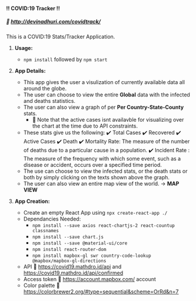 
#### :bangbang: COVID:19 Tracker :bangbang:  
##### :link: http://devinadhuri.com/covidtrack/
 
This is a COVID:19 Stats/Tracker Application. <br />
1. **Usage:**
	- ```npm install``` followed by ```npm start```
3. **App Details:**
    - This app gives the user a visulization of currently available data all around the globe.
    - The user can choose to view the entire **Global** data with the infected and deaths statistics. 
    - The user can also view a graph of per **Per Country-State-County** stats.
	    -  :small_red_triangle: Note that the active cases isnt availavble for visualizing over the chart at the time due to API constraints. 
    -  These stats give us the following:
	    :heavy_check_mark: Total Cases
	    :heavy_check_mark: Recovered
	    :heavy_check_mark: Active Cases
	    :heavy_check_mark:  Death
	    :heavy_check_mark:  Mortality Rate: The measure of the number of deaths due to a particular cause in a population.
	    :heavy_check_mark: Incident Rate : The measure of the frequency with which some event, such as a disease or accident, occurs over a specified time period.
	  - The use can choose to view the infected stats, or the death stats or both by simply clicking on the texts shown above the graph.
	  - The user can also view an entire map view of the world. -> **MAP VIEW**

4. **App Creation:**
	- Create an empty React App using ```npx create-react-app ./```
	- Dependancies Needed:
		- ```npm install --save axios react-chartjs-2 react-countup classnames```
		- ```npm install --save chart.js```
		- ```npm install --save @material-ui/core```
		- ```npm install react-router-dom```
		- ```npm install mapbox-gl swr country-code-lookup @mapbox/mapbox-gl-directions```
	- API :link: https://covid19.mathdro.id/api and https://covid19.mathdro.id/api/confirmed
	- Access token  :link: https://account.mapbox.com/ account
	- Color palette :link: https://colorbrewer2.org/#type=sequential&scheme=OrRd&n=7